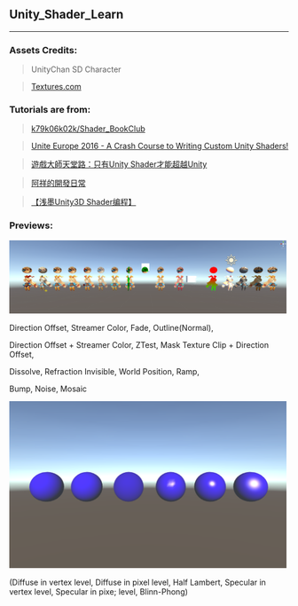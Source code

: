 ## Unity_Shader_Learn

<hr />

### Assets Credits:

> UnityChan SD Character

> [Textures.com](https://www.textures.com/)


### Tutorials are from:

> [k79k06k02k/Shader_BookClub](https://github.com/k79k06k02k/Shader_BookClub)

> [Unite Europe 2016 - A Crash Course to Writing Custom Unity Shaders!](https://www.youtube.com/watch?v=3penhrrKCYg)

> [遊戲大師天堂路：只有Unity Shader才能超越Unity](http://www.books.com.tw/products/0010739461)

> [阿祥的開發日常](https://tedsieblog.wordpress.com/)

> [
【浅墨Unity3D Shader编程】](http://blog.csdn.net/zhmxy555/article/list/1)

### Previews:

<img src="./_img/0.png" width=500px>

Direction Offset, Streamer Color, Fade, Outline(Normal),

Direction Offset + Streamer Color, ZTest, Mask Texture Clip + Direction Offset,

Dissolve, Refraction Invisible, World Position, Ramp,

Bump, Noise, Mosaic

<img src="./_img/4.png" width=500px>

(Diffuse in vertex level, Diffuse in pixel level, Half Lambert, Specular in vertex level, Specular in pixe; level, Blinn-Phong)

<!--
<img src="./_img/1.png" width=500px>

(Direction Offset, Streamer Color, Fade, Outline(Normal))

<img src="./_img/2.png" width=500px>

(Direction Offset + Streamer Color, ZTest, Mask Texture Clip + Direction Offset, Dissolve)

<img src="./_img/3.png" width=500px>

(Dissolve, Refraction Invisible, World Position, Ramp)

<img src="./_img/4.png" width=500px>

(Diffuse in vertex level, Diffuse in pixel level, Half Lambert, Specular in vertex level, Specular in pixe; level, Blinn-Phong)

<img src="./_img/5.png" width=500px>

(Ramp, Bump, Noise, Mosaic)
-->
